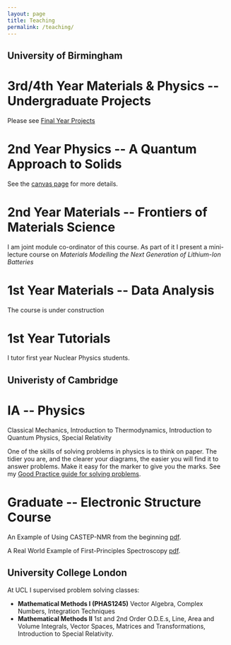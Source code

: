 ```yaml
---
layout: page
title: Teaching
permalink: /teaching/
---
```


## University of Birmingham

# 3rd/4th Year Materials & Physics -- Undergraduate Projects

Please see [Final Year Projects](/projects)

# 2nd Year Physics -- A Quantum Approach to Solids

See the [canvas page](https://canvas.bham.ac.uk/courses/29009) for more details.

# 2nd Year Materials -- Frontiers of Materials Science
I am joint module co-ordinator of this course. As part of it I present a mini-lecture course on *Materials Modelling the Next Generation of Lithium-Ion Batteries*

# 1st Year Materials -- Data Analysis
The course is under construction

# 1st Year Tutorials
I tutor first year Nuclear Physics students.

## Univeristy of Cambridge

# IA -- Physics
Classical Mechanics, Introduction to Thermodynamics, Introduction to Quantum Physics, Special Relativity

One of the skills of solving problems in physics is to think on paper. The tidier you are, and the clearer your diagrams, the easier you will find it to answer problems. Make it easy for the marker to give you the marks. See my [Good Practice guide for solving problems](http://www.tcm.phy.cam.ac.uk/~ajm255/good_practice.html).

# Graduate -- Electronic Structure Course

An Example of Using CASTEP-NMR from the beginning [pdf](http://www.tcm.phy.cam.ac.uk/~ajm255/NMR_example.pdf).

A Real World Example of First-Principles Spectroscopy [pdf](https://wiki.cam.ac.uk/wiki/ajmorris/img_auth.php/9/90/EELS_example.pdf).


## University College London

At UCL I supervised problem solving classes:

* **Mathematical Methods I (PHAS1245)** Vector Algebra, Complex Numbers, Integration Techniques
* **Mathematical Methods II** 1st and 2nd Order O.D.E.s, Line, Area and Volume Integrals, Vector Spaces, Matrices and Transformations, Introduction to Special Relativity.
